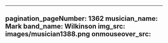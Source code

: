 ------
pagination_pageNumber: 1362
musician_name: Mark
band_name: Wilkinson
img_src: images/musician1388.png
onmouseover_src: 
------